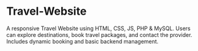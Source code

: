 # Travel-Website
A responsive Travel Website using HTML, CSS, JS, PHP &amp; MySQL. Users can explore destinations, book travel packages, and contact the provider. Includes dynamic booking and basic backend management.
